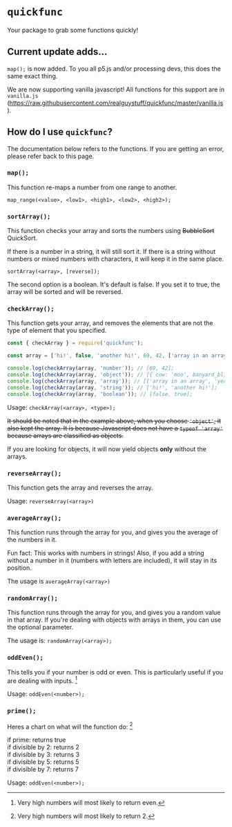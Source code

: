 # `quickfunc`

Your package to grab some functions quickly!

## Current update adds...

`map();` is now added. To you all p5.js and/or processing devs, this does the same exact thing.

We are now supporting vanilla javascript! All functions for this support are in `vanilla.js` (https://raw.githubusercontent.com/realguystuff/quickfunc/master/vanilla.js).

## How do I use `quickfunc`?

The documentation below refers to the functions. If you are getting an error, please refer back to this page.

### `map();`

This function re-maps a number from one range to another.

`map_range(<value>, <low1>, <high1>, <low2>, <high2>);`

### `sortArray();`

This function checks your array and sorts the numbers using ~~BubbleSort~~ QuickSort.

If there is a number in a string, it will still sort it. If there is a string without numbers or mixed numbers with characters, it will keep it in the same place.

`sortArray(<array>, [reverse]);`

The second option is a boolean. It's default is false. If you set it to true, the array will be sorted and will be reversed. 

### `checkArray();`

This function gets your array, and removes the elements that are not the type of element that you specified.

```js
const { checkArray } = require('quickfunc');

const array = ['hi!', false, 'another hi!', 69, 42, ['array in an array', 'yeah right'], { cow: 'moo', banyard_blitz: 'I\'m pretty sure it\'s animal-y in here' }, true];

console.log(checkArray(array, 'number')); // [69, 42];
console.log(checkArray(array, 'object')); // [{ cow: 'moo', banyard_blitz: 'I\'m pretty sure it\'s animal-y in here' }];
console.log(checkArray(array, 'array')); // [['array in an array', 'yeah right']];
console.log(checkArray(array, 'string')); // ['hi!', 'another hi!'];
console.log(checkArray(array, 'boolean')); // [false, true];
```

Usage: `checkArray(<array>, <type>);`

~~It should be noted that in the example above, when you choose `'object'`, it also kept the array. It is because Javascript does not have a `typeof 'array'` because arrays are classified as objects.~~

If you are looking for objects, it will now yield objects **only** without the arrays.

### `reverseArray();`

This function gets the array and reverses the array.

Usage: `reverseArray(<array>)`

### `averageArray();`

This function runs through the array for you, and gives you the average of the numbers in it.

Fun fact: This works with numbers in strings! Also, if you add a string without a number in it (numbers with letters are included),
it will stay in its position.

The usage is `averageArray(<array>)`

### `randomArray();`

This function runs through the array for you, and gives you a random value in that array. If you're dealing with objects with arrays in them, you can use the optional parameter.

The usage is: `randomArray(<array>);`

### `oddEven();`

This tells you if your number is odd or even. This is particularly useful if you are dealing with inputs. [^limits1]

Usage: `oddEven(<number>);`

### `prime();`

Heres a chart on what will the function do: [^limits2]

if prime: returns true  
if divisible by 2: returns 2  
if divisible by 3: returns 3  
if divisible by 5: returns 5  
if divisible by 7: returns 7

Usage: `oddEven(<number>);`

[^limits1]:
    Very high numbers will most likely to return even.

[^limits2]:
    Very high numbers will most likely to return 2.